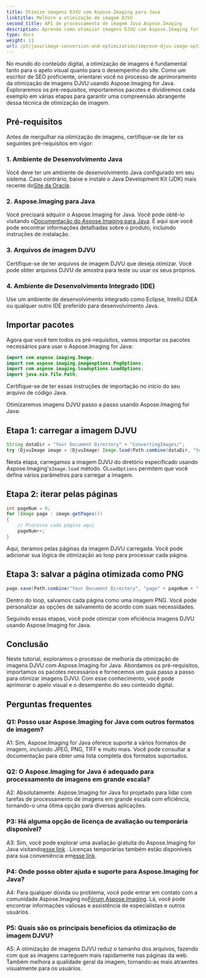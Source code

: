 ```yaml
---
title: Otimize imagens DJVU com Aspose.Imaging para Java
linktitle: Melhore a otimização de imagem DJVU
second_title: API de processamento de imagem Java Aspose.Imaging
description: Aprenda como otimizar imagens DJVU com Aspose.Imaging for Java. Melhore o apelo visual e o desempenho sem esforço.
type: docs
weight: 11
url: /pt/java/image-conversion-and-optimization/improve-djvu-image-optimization/
---
```

No mundo do conteúdo digital, a otimização de imagens é fundamental tanto para o apelo visual quanto para o desempenho do site. Como um escritor de SEO proficiente, orientarei você no processo de aprimoramento da otimização de imagens DJVU usando Aspose.Imaging for Java. Exploraremos os pré-requisitos, importaremos pacotes e dividiremos cada exemplo em várias etapas para garantir uma compreensão abrangente dessa técnica de otimização de imagem.

## Pré-requisitos

Antes de mergulhar na otimização de imagens, certifique-se de ter os seguintes pré-requisitos em vigor:

### 1. Ambiente de Desenvolvimento Java

 Você deve ter um ambiente de desenvolvimento Java configurado em seu sistema. Caso contrário, baixe e instale o Java Development Kit (JDK) mais recente do[Site da Oracle](https://www.oracle.com/java/technologies/javase-downloads).

### 2. Aspose.Imaging para Java

 Você precisará adquirir o Aspose.Imaging for Java. Você pode obtê-lo visitando o[Documentação do Aspose.Imaging para Java](https://reference.aspose.com/imaging/java/). É aqui que você pode encontrar informações detalhadas sobre o produto, incluindo instruções de instalação.

### 3. Arquivos de imagem DJVU

Certifique-se de ter arquivos de imagem DJVU que deseja otimizar. Você pode obter arquivos DJVU de amostra para teste ou usar os seus próprios.

### 4. Ambiente de Desenvolvimento Integrado (IDE)

Use um ambiente de desenvolvimento integrado como Eclipse, IntelliJ IDEA ou qualquer outro IDE preferido para desenvolvimento Java.

## Importar pacotes

Agora que você tem todos os pré-requisitos, vamos importar os pacotes necessários para usar o Aspose.Imaging for Java:

```java
import com.aspose.imaging.Image;
import com.aspose.imaging.imageoptions.PngOptions;
import com.aspose.imaging.loadoptions.LoadOptions;
import java.nio.file.Path;
```

Certifique-se de ter essas instruções de importação no início do seu arquivo de código Java.

Otimizaremos imagens DJVU passo a passo usando Aspose.Imaging for Java:

## Etapa 1: carregar a imagem DJVU

```java
String dataDir = "Your Document Directory" + "ConvertingImages/";
try (DjvuImage image = (DjvuImage) Image.load(Path.combine(dataDir, "test.djvu"), new LoadOptions() {{ setBufferSizeHint(50); }}))
```

 Nesta etapa, carregamos a imagem DJVU do diretório especificado usando Aspose.Imaging's`Image.load` método. O`LoadOptions` permitem que você defina vários parâmetros para carregar a imagem.

## Etapa 2: iterar pelas páginas

```java
int pageNum = 0;
for (Image page : image.getPages())
{
    // Processe cada página aqui
    pageNum++;
}
```

Aqui, iteramos pelas páginas da imagem DJVU carregada. Você pode adicionar sua lógica de otimização ao loop para processar cada página.

## Etapa 3: salvar a página otimizada como PNG

```java
page.save(Path.combine("Your Document Directory", "page" + pageNum + ".png"), new PngOptions());
```

Dentro do loop, salvamos cada página como uma imagem PNG. Você pode personalizar as opções de salvamento de acordo com suas necessidades.

Seguindo essas etapas, você pode otimizar com eficiência imagens DJVU usando Aspose.Imaging for Java.

## Conclusão

Neste tutorial, exploramos o processo de melhoria da otimização de imagens DJVU com Aspose.Imaging for Java. Abordamos os pré-requisitos, importamos os pacotes necessários e fornecemos um guia passo a passo para otimizar imagens DJVU. Com esse conhecimento, você pode aprimorar o apelo visual e o desempenho do seu conteúdo digital.

## Perguntas frequentes

### Q1: Posso usar Aspose.Imaging for Java com outros formatos de imagem?

A1: Sim, Aspose.Imaging for Java oferece suporte a vários formatos de imagem, incluindo JPEG, PNG, TIFF e muito mais. Você pode consultar a documentação para obter uma lista completa dos formatos suportados.

### Q2: O Aspose.Imaging for Java é adequado para processamento de imagens em grande escala?

A2: Absolutamente. Aspose.Imaging for Java foi projetado para lidar com tarefas de processamento de imagens em grande escala com eficiência, tornando-o uma ótima opção para diversas aplicações.

### P3: Há alguma opção de licença de avaliação ou temporária disponível?

 A3: Sim, você pode explorar uma avaliação gratuita do Aspose.Imaging for Java visitando[esse link](https://releases.aspose.com/) . Licenças temporárias também estão disponíveis para sua conveniência em[esse link](https://purchase.aspose.com/temporary-license/).

### P4: Onde posso obter ajuda e suporte para Aspose.Imaging for Java?

 A4: Para qualquer dúvida ou problema, você pode entrar em contato com a comunidade Aspose.Imaging no[Fórum Aspose.Imaging](https://forum.aspose.com/). Lá, você pode encontrar informações valiosas e assistência de especialistas e outros usuários.

### P5: Quais são os principais benefícios da otimização de imagem DJVU?

A5: A otimização de imagens DJVU reduz o tamanho dos arquivos, fazendo com que as imagens carreguem mais rapidamente nas páginas da web. Também melhora a qualidade geral da imagem, tornando-as mais atraentes visualmente para os usuários.